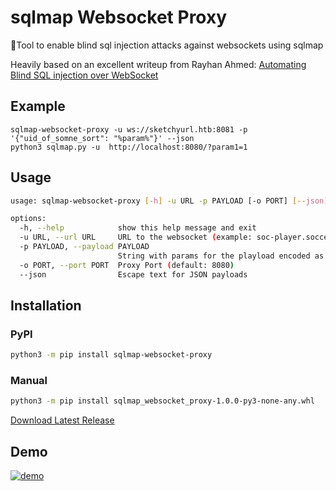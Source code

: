 # sqlmap Websocket Proxy
💉Tool to enable blind sql injection attacks against websockets using sqlmap

Heavily based on an excellent writeup from Rayhan Ahmed: [Automating Blind SQL injection over WebSocket](https://rayhan0x01.github.io/ctf/2021/04/02/blind-sqli-over-websocket-automation.html)

## Example
```
sqlmap-websocket-proxy -u ws://sketchyurl.htb:8081 -p '{"uid_of_somne_sort": "%param%"}' --json
python3 sqlmap.py -u  http://localhost:8080/?param1=1
```
## Usage
```bash
usage: sqlmap-websocket-proxy [-h] -u URL -p PAYLOAD [-o PORT] [--json]

options:
  -h, --help            show this help message and exit
  -u URL, --url URL     URL to the websocket (example: soc-player.soccer.htb:9091)
  -p PAYLOAD, --payload PAYLOAD
                        String with params for the playload encoded as %param% (example: {"id": "%param%"})
  -o PORT, --port PORT  Proxy Port (default: 8080)
  --json                Escape text for JSON payloads
```

## Installation

### PyPI
```bash
python3 -m pip install sqlmap-websocket-proxy
```

### Manual 
```bash
python3 -m pip install sqlmap_websocket_proxy-1.0.0-py3-none-any.whl
```
[Download Latest Release](https://github.com/BKreisel/sqlmap-websocket-proxy/releases/download/1.0.0/sqlmap_websocket_proxy-1.0.0-py3-none-any.whl)

## Demo
[![demo](https://asciinema.org/a/550190.svg)](https://asciinema.org/a/550190?autoplay=1)
